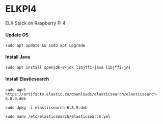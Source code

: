 # ELKPI4
ELK Stack on Raspberry Pi 4

#### Update OS

`sudo apt update && sudo apt upgrade`

#### Install Java

`sudo apt install openjdk-8-jdk libjffi-java libjffi-jni`

#### Install Elasticsearch

`sudo wget https://artifacts.elastic.co/downloads/elasticsearch/elasticsearch-6.8.9.deb`

`sudo dpkg -i elasticsearch-6.8.9.deb`

`sudo nano /etc/elasticsearch/elasticsearch.yml`

